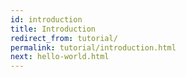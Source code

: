 ```yaml
---
id: introduction
title: Introduction
redirect_from: tutorial/
permalink: tutorial/introduction.html
next: hello-world.html
---
```


